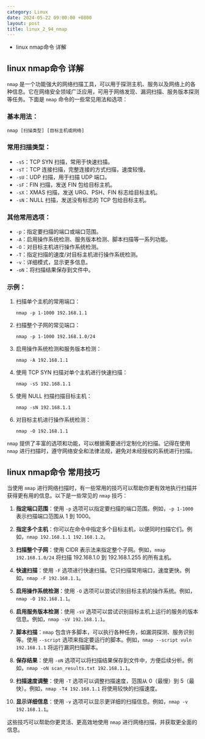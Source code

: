```yaml
---
category: Linux
date: 2024-05-22 09:00:00 +0800
layout: post
title: linux_2_94_nmap
---
```


+ linux nmap命令 详解

## linux nmap命令 详解

`nmap` 是一个功能强大的网络扫描工具，可以用于探测主机、服务以及网络上的各种信息。它在网络安全领域广泛应用，可用于网络发现、漏洞扫描、服务版本探测等任务。下面是 `nmap` 命令的一些常见用法和选项：

### 基本用法：
```
nmap [扫描类型] [目标主机或网络]
```

### 常用扫描类型：
- `-sS`：TCP SYN 扫描，常用于快速扫描。
- `-sT`：TCP 连接扫描，完整连接的方式扫描，速度较慢。
- `-sU`：UDP 扫描，用于扫描 UDP 端口。
- `-sF`：FIN 扫描，发送 FIN 包给目标主机。
- `-sX`：XMAS 扫描，发送 URG、PSH、FIN 标志给目标主机。
- `-sN`：NULL 扫描，发送没有标志的 TCP 包给目标主机。

### 其他常用选项：
- `-p`：指定要扫描的端口或端口范围。
- `-A`：启用操作系统检测、服务版本检测、脚本扫描等一系列功能。
- `-O`：对目标主机进行操作系统检测。
- `-T`：指定扫描的速度/对目标主机进行操作系统检测。
- `-v`：详细模式，显示更多信息。
- `-oN`：将扫描结果保存到文件中。

### 示例：
1. 扫描单个主机的常用端口：
   ```
   nmap -p 1-1000 192.168.1.1
   ```

2. 扫描整个子网的常见端口：
   ```
   nmap -p 1-1000 192.168.1.0/24
   ```

3. 启用操作系统检测和服务版本检测：
   ```
   nmap -A 192.168.1.1
   ```

4. 使用 TCP SYN 扫描对单个主机进行快速扫描：
   ```
   nmap -sS 192.168.1.1
   ```

5. 使用 NULL 扫描扫描目标主机：
   ```
   nmap -sN 192.168.1.1
   ```

6. 对目标主机进行操作系统检测：
   ```
   nmap -O 192.168.1.1
   ```

`nmap` 提供了丰富的选项和功能，可以根据需要进行定制化的扫描。记得在使用 `nmap` 进行扫描时，遵守网络安全和法律法规，避免对未经授权的系统进行扫描。

## linux nmap命令 常用技巧

当使用 `nmap` 进行网络扫描时，有一些常用的技巧可以帮助你更有效地执行扫描并获得更有用的信息。以下是一些常见的 `nmap` 技巧：

1. **指定端口范围**：使用 `-p` 选项可以指定要扫描的端口范围。例如，`-p 1-1000` 表示扫描端口范围从 1 到 1000。

2. **指定多个主机**：你可以在命令中指定多个目标主机，以便同时扫描它们。例如，`nmap 192.168.1.1 192.168.1.2`。

3. **扫描整个子网**：使用 CIDR 表示法来指定整个子网。例如，`nmap 192.168.1.0/24` 将扫描 192.168.1.0 到 192.168.1.255 的所有主机。

4. **快速扫描**：使用 `-F` 选项进行快速扫描。它只扫描常用端口，速度更快。例如，`nmap -F 192.168.1.1`。

5. **启用操作系统检测**：使用 `-O` 选项可以尝试识别目标主机的操作系统。例如，`nmap -O 192.168.1.1`。

6. **启用服务版本检测**：使用 `-sV` 选项可以尝试识别目标主机上运行的服务的版本信息。例如，`nmap -sV 192.168.1.1`。

7. **脚本扫描**：`nmap` 包含许多脚本，可以执行各种任务，如漏洞探测、服务识别等。使用 `--script` 选项来指定要运行的脚本。例如，`nmap --script vuln 192.168.1.1` 将运行漏洞扫描脚本。

8. **保存结果**：使用 `-oN` 选项可以将扫描结果保存到文件中，方便后续分析。例如，`nmap -oN scan_results.txt 192.168.1.1`。

9. **扫描速度调整**：使用 `-T` 选项可以调整扫描速度，范围从 0（最慢）到 5（最快）。例如，`nmap -T4 192.168.1.1` 将使用较快的扫描速度。

10. **显示详细信息**：使用 `-v` 选项可以显示更详细的扫描信息。例如，`nmap -v 192.168.1.1`。

这些技巧可以帮助你更灵活、更高效地使用 `nmap` 进行网络扫描，并获取更全面的信息。